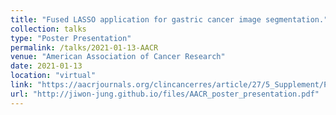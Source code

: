```yaml
---
title: "Fused LASSO application for gastric cancer image segmentation."
collection: talks
type: "Poster Presentation"
permalink: /talks/2021-01-13-AACR
venue: "American Association of Cancer Research"
date: 2021-01-13
location: "virtual"
link: "https://aacrjournals.org/clincancerres/article/27/5_Supplement/PO-079/32813/Abstract-PO-079-Fused-LASSO-application-for"
url: "http://jiwon-jung.github.io/files/AACR_poster_presentation.pdf" 
--- 
```

